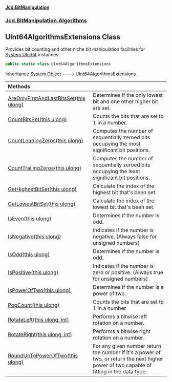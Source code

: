 #### [Jcd.BitManipulation](index.md 'index')

### [Jcd.BitManipulation.Algorithms](Jcd.BitManipulation.Algorithms.md 'Jcd.BitManipulation.Algorithms')

## UInt64AlgorithmsExtensions Class

Provides bit counting and other niche bit manipulation facilities
for [System.UInt64](https://docs.microsoft.com/en-us/dotnet/api/System.UInt64 'System.UInt64') instances.

```csharp
public static class UInt64AlgorithmsExtensions
```

Inheritance [System.Object](https://docs.microsoft.com/en-us/dotnet/api/System.Object 'System.Object') &#129106; UInt64AlgorithmsExtensions

| Methods                                                                                                                                                                                                                                         |                                                                                                                                            |
|:------------------------------------------------------------------------------------------------------------------------------------------------------------------------------------------------------------------------------------------------|:-------------------------------------------------------------------------------------------------------------------------------------------|
| [AreOnlyFirstAndLastBitsSet(this ulong)](Jcd.BitManipulation.Algorithms.UInt64AlgorithmsExtensions.AreOnlyFirstAndLastBitsSet(thisulong).md 'Jcd.BitManipulation.Algorithms.UInt64AlgorithmsExtensions.AreOnlyFirstAndLastBitsSet(this ulong)') | Determines if the only lowest bit and one other higher bit are set.                                                                        |
| [CountBitsSet(this ulong)](Jcd.BitManipulation.Algorithms.UInt64AlgorithmsExtensions.CountBitsSet(thisulong).md 'Jcd.BitManipulation.Algorithms.UInt64AlgorithmsExtensions.CountBitsSet(this ulong)')                                           | Counts the bits that are set to 1 in a number.                                                                                             |
| [CountLeadingZeros(this ulong)](Jcd.BitManipulation.Algorithms.UInt64AlgorithmsExtensions.CountLeadingZeros(thisulong).md 'Jcd.BitManipulation.Algorithms.UInt64AlgorithmsExtensions.CountLeadingZeros(this ulong)')                            | Computes the number of sequentially zeroed bits occupying the most significant bit positions.                                              |
| [CountTrailingZeros(this ulong)](Jcd.BitManipulation.Algorithms.UInt64AlgorithmsExtensions.CountTrailingZeros(thisulong).md 'Jcd.BitManipulation.Algorithms.UInt64AlgorithmsExtensions.CountTrailingZeros(this ulong)')                         | Computes the number of sequentially zeroed bits occupying the least significant bit positions.                                             |
| [GetHighestBitSet(this ulong)](Jcd.BitManipulation.Algorithms.UInt64AlgorithmsExtensions.GetHighestBitSet(thisulong).md 'Jcd.BitManipulation.Algorithms.UInt64AlgorithmsExtensions.GetHighestBitSet(this ulong)')                               | Calculate the index of the highest bit that's been set.                                                                                    |
| [GetLowestBitSet(this ulong)](Jcd.BitManipulation.Algorithms.UInt64AlgorithmsExtensions.GetLowestBitSet(thisulong).md 'Jcd.BitManipulation.Algorithms.UInt64AlgorithmsExtensions.GetLowestBitSet(this ulong)')                                  | Calculate the index of the lowest bit that's been set.                                                                                     |
| [IsEven(this ulong)](Jcd.BitManipulation.Algorithms.UInt64AlgorithmsExtensions.IsEven(thisulong).md 'Jcd.BitManipulation.Algorithms.UInt64AlgorithmsExtensions.IsEven(this ulong)')                                                             | Determines if the number is odd.                                                                                                           |
| [IsNegative(this ulong)](Jcd.BitManipulation.Algorithms.UInt64AlgorithmsExtensions.IsNegative(thisulong).md 'Jcd.BitManipulation.Algorithms.UInt64AlgorithmsExtensions.IsNegative(this ulong)')                                                 | Indicates if the number is negative. (Always false for unsigned numbers)                                                                   |
| [IsOdd(this ulong)](Jcd.BitManipulation.Algorithms.UInt64AlgorithmsExtensions.IsOdd(thisulong).md 'Jcd.BitManipulation.Algorithms.UInt64AlgorithmsExtensions.IsOdd(this ulong)')                                                                | Determines if the number is odd.                                                                                                           |
| [IsPositive(this ulong)](Jcd.BitManipulation.Algorithms.UInt64AlgorithmsExtensions.IsPositive(thisulong).md 'Jcd.BitManipulation.Algorithms.UInt64AlgorithmsExtensions.IsPositive(this ulong)')                                                 | Indicates if the number is zero or positive. (Always true for unsigned numbers)                                                            |
| [IsPowerOfTwo(this ulong)](Jcd.BitManipulation.Algorithms.UInt64AlgorithmsExtensions.IsPowerOfTwo(thisulong).md 'Jcd.BitManipulation.Algorithms.UInt64AlgorithmsExtensions.IsPowerOfTwo(this ulong)')                                           | Determines if the number is a power of two.                                                                                                |
| [PopCount(this ulong)](Jcd.BitManipulation.Algorithms.UInt64AlgorithmsExtensions.PopCount(thisulong).md 'Jcd.BitManipulation.Algorithms.UInt64AlgorithmsExtensions.PopCount(this ulong)')                                                       | Counts the bits that are set to 1 in a number                                                                                              |
| [RotateLeft(this ulong, int)](Jcd.BitManipulation.Algorithms.UInt64AlgorithmsExtensions.RotateLeft(thisulong,int).md 'Jcd.BitManipulation.Algorithms.UInt64AlgorithmsExtensions.RotateLeft(this ulong, int)')                                   | Performs a bitwise left rotation on a number.                                                                                              |
| [RotateRight(this ulong, int)](Jcd.BitManipulation.Algorithms.UInt64AlgorithmsExtensions.RotateRight(thisulong,int).md 'Jcd.BitManipulation.Algorithms.UInt64AlgorithmsExtensions.RotateRight(this ulong, int)')                                | Performs a bitwise right rotation on a number.                                                                                             |
| [RoundUpToPowerOfTwo(this ulong)](Jcd.BitManipulation.Algorithms.UInt64AlgorithmsExtensions.RoundUpToPowerOfTwo(thisulong).md 'Jcd.BitManipulation.Algorithms.UInt64AlgorithmsExtensions.RoundUpToPowerOfTwo(this ulong)')                      | For any given number return the number if it's a power of two, or return the next higher power of two capable of fitting in the data type. |
